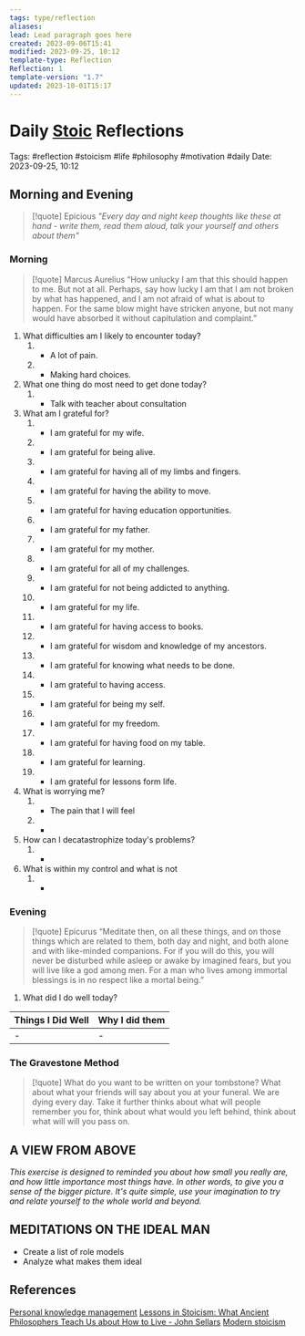 ```yaml
---
tags: type/reflection
aliases: 
lead: Lead paragraph goes here
created: 2023-09-06T15:41
modified: 2023-09-25, 10:12
template-type: Reflection
Reflection: 1
template-version: "1.7"
updated: 2023-10-01T15:17
---
```



# Daily [Stoic](Stoicism.md) Reflections

Tags:  #reflection #stoicism #life #philosophy #motivation #daily 
Date: 2023-09-25, 10:12

## Morning and Evening

> [!quote] Epicious 
> _"Every day and night keep thoughts like these at hand - write them, 
> read them aloud, talk your yourself and others about them"_


### Morning

> [!quote] Marcus Aurelius
> “How unlucky I am that this should happen to me. But not at all. Perhaps, say 
> how lucky I am that I am not broken by what has happened, and I am not 
> afraid  of what is about to happen. For the same blow might have stricken 
> anyone, but not many would have absorbed it without capitulation 
> and complaint.”

1. What difficulties am I likely to encounter today?
	1. - A lot of pain.
	2. - Making hard choices.
2. What one thing do most need to get done today?
	1. - Talk with teacher about consultation 
3. What am I grateful for?
	1. - I am grateful for my wife.
	2. - I am grateful for being alive.
	3. - I am grateful for having all of my limbs and fingers. 
	4. - I am grateful for having the ability to move.
	5. - I am grateful for having education opportunities.
	6. - I am grateful for my father.
	7. - I am grateful for my mother.
	8. - I am grateful for all of my challenges. 
	9. - I am grateful for not being addicted to anything. 
	10. - I am grateful for my life. 
	11. - I am grateful for having access to books. 
	12. - I am grateful for wisdom and knowledge of my ancestors.
	13. - I am grateful for knowing what needs to be done. 
	14. - I am grateful to having access.
	15. - I am grateful for being my self.
	16. - I am grateful for my freedom. 
	17. - I am grateful for having food on my table.
	18. - I am grateful for learning.
	19. - I am grateful for lessons form life. 
4. What is worrying me?
	1. - The pain that I will feel 
	2. - 
5. How can I decatastrophize today's problems?
	1. -
6. What is within my control and what is not
	1. -

### Evening

> [!quote]  Epicurus
> “Meditate then, on all these things, and on those things which are related 
> to them, both day and night, and both alone and with like-minded 
> companions. For if you will do this, you will never be disturbed while 
> asleep or awake by imagined fears, but you will live like a god among 
> men. For a man who lives among immortal blessings is in no respect 
> like a mortal being.”

1. What did I do well today?

| Things I Did Well | Why I did them |
| ------------------- | ---------------- |
| -                 | -              |

### The Gravestone Method

> [!quote]
> What do you want to be written on your tombstone? What about what your friends will say about you at your funeral. We are dying every day. Take it further thinks about what will people remember you for, think about what would you left behind, think about what will will you pass on.

## A VIEW FROM ABOVE

_This exercise is designed to reminded you about how small you really are, and how little importance most things have. In other words, to give you a sense of the bigger picture. It's quite simple, use your imagination to try and relate yourself to the whole world and beyond._

## MEDITATIONS ON THE IDEAL MAN

- Create a list of role models 
- Analyze what makes them ideal 

## References

[Personal knowledge management](Personal%20knowledge%20management.md)
[Lessons in Stoicism: What Ancient Philosophers Teach Us about How to Live - John Sellars](https://books.google.cz/books/about/Lessons_in_Stoicism.html?id=ky84zQEACAAJ&redir_esc=y)
[Modern stoicism](https://modernstoicism.com/)


